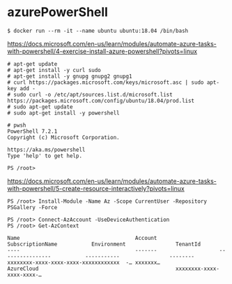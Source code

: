 # azurePowerShell


```
$ docker run --rm -it --name ubuntu ubuntu:18.04 /bin/bash
```

https://docs.microsoft.com/en-us/learn/modules/automate-azure-tasks-with-powershell/4-exercise-install-azure-powershell?pivots=linux
```
# apt-get update
# apt-get install -y curl sudo
# apt-get install -y gnupg gnupg2 gnupg1
# curl https://packages.microsoft.com/keys/microsoft.asc | sudo apt-key add -
# sudo curl -o /etc/apt/sources.list.d/microsoft.list https://packages.microsoft.com/config/ubuntu/18.04/prod.list
# sudo apt-get update
# sudo apt-get install -y powershell
```
```
# pwsh
PowerShell 7.2.1
Copyright (c) Microsoft Corporation.

https://aka.ms/powershell
Type 'help' to get help.

PS /root> 
```

https://docs.microsoft.com/en-us/learn/modules/automate-azure-tasks-with-powershell/5-create-resource-interactively?pivots=linux

```
PS /root> Install-Module -Name Az -Scope CurrentUser -Repository PSGallery -Force
```
```
PS /root> Connect-AzAccount -UseDeviceAuthentication
PS /root> Get-AzContext                               

Name                                     Account                    SubscriptionName           Environment                TenantId
----                                     -------                    ----------------           -----------                --------
xxxxxxxx-xxxx-xxxx-xxxx-xxxxxxxxxxxx  -… xxxxxxx…                   AzureCloud                                            xxxxxxxx-xxxx-xxxx-xxxx-…
```
